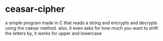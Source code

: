 # ceasar-cipher
a simple program made in C that reads a string and encrypts and decrypts using the caesar method.
also, it even asks for how much you want to shift the letters by,
it works for upper and lowercase
